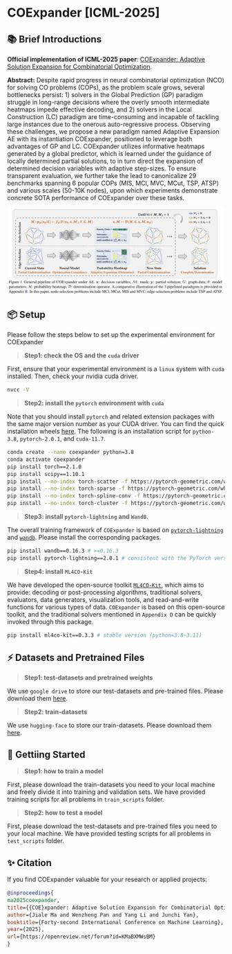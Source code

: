 # COExpander [ICML-2025]

## 📚 Brief Introductions

**Official implementation of ICML-2025 paper**: [COExpander: Adaptive Solution Expansion for Combinatorial Optimization](https://openreview.net/forum?id=KMaBXMWsBM).

**Abstract:** Despite rapid progress in neural combinatorial optimization (NCO) for solving CO problems (COPs), as the problem scale grows, several bottlenecks persist: 1) solvers in the Global Prediction (GP) paradigm struggle in long-range decisions where the overly smooth intermediate heatmaps impede effective decoding, and 2) solvers in the Local Construction (LC) paradigm are time-consuming and incapable of tackling large instances due to the onerous auto-regressive process. Observing these challenges, we propose a new paradigm named Adaptive Expansion AE with its instantiation COExpander, positioned to leverage both advantages of GP and LC. COExpander utilizes informative heatmaps generated by a global predictor, which is learned under the guidance of locally determined partial solutions, to in turn direct the expansion of determined decision variables with adaptive step-sizes. To ensure transparent evaluation, we further take the lead to canonicalize 29 benchmarks spanning 6 popular COPs (MIS, MCl, MVC, MCut, TSP, ATSP) and various scales (50-10K nodes), upon which experiments demonstrate concrete SOTA performance of COExpander over these tasks.

<img src="assets/coexpander.png" alt="Organization" width="800"/>

## 📦 Setup

Please follow the steps below to set up the experimental environment for COExpander

> **Step1: check the OS and the ``cuda`` driver**

First, ensure that your experimental environment is a ``linux`` system with ``cuda`` installed. Then, check your nvidia cuda driver.

```bash
nvcc -V
```

> **Step2: install the ``pytorch`` environment with ``cuda``**

Note that you should install ``pytorch`` and related extension packages with the same major version number as your CUDA driver. You can find the quick installation wheels [here](https://pytorch-geometric.com/whl). The following is an installation script for ``python-3.8``, ``pytorch-2.0.1``, and ``cuda-11.7``.

```bash
conda create --name coexpander python=3.8
conda activate coexpander
pip install torch==2.1.0
pip install scipy==1.10.1
pip install --no-index torch-scatter -f https://pytorch-geometric.com/whl/torch-2.0.1+cu117.html
pip install --no-index torch-sparse -f https://pytorch-geometric.com/whl/torch-2.0.1+cu117.html
pip install --no-index torch-spline-conv -f https://pytorch-geometric.com/whl/torch-2.0.1+cu117.html
pip install --no-index torch-cluster -f https://pytorch-geometric.com/whl/torch-2.0.1+cu117.html
```

> **Step3: install ``pytorch-lightning`` and ``WandB``.**

The overall training framework of ``COExpander`` is based on [``pytorch-lightning``](https://github.com/Lightning-AI/pytorch-lightning) and [``wandb``](https://github.com/wandb/wandb). Please install the corresponding packages.

```bash
pip install wandb==0.16.3 # >=0.16.3
pip install pytorch-lightning==2.0.1 # consistent with the PyTorch version
```

> **Step4: install ``ML4CO-Kit``**

We have developed the open-source toolkit [``ML4CO-Kit``](https://github.com/Thinklab-SJTU/ML4CO-Kit), which aims to provide: decoding or post-processing algorithms, traditional solvers, evaluators, data generators, visualization tools, and read-and-write functions for various types of data. ``COExpander`` is based on this open-source toolkit, and the traditional solvers mentioned in ``Appendix D`` can be quickly invoked through this package. 

```bash
pip install ml4co-kit==0.3.3 # stable version (python=3.8~3.11)
```

## ⚡ Datasets and Pretrained Files

> **Step1: test-datasets and pretrained weights**

We use ``google drive`` to store our test-datasets and pre-trained files. Please download them [here](https://drive.google.com/drive/folders/1mKiZmJ2AqiORTCHddQYJH2UJNoboefQV?usp=drive_link).

> **Step2: train-datasets**

We use ``hugging-face`` to store our train-datasets. Please download them [here](https://huggingface.co/datasets/ML4CO/ML4CO-101-SL/tree/main/train_dataset).

## 🚀 Gettiing Started

> **Step1: how to train a model**

First, please download the train-datasets you need to your local machine and freely divide it into training and validation sets. We have provided training scripts for all problems in ``train_scripts`` folder. 

> **Step2: how to test a model**

First, please download the test-datasets and pre-trained files you need to your local machine. We have provided testing scripts for all problems in ``test_scripts`` folder.


## ✨ Citation

If you find COExpander valuable for your research or applied projects:
```bibtex
@inproceedings{
ma2025coexpander,
title={{COE}xpander: Adaptive Solution Expansion for Combinatorial Optimization},
author={Jiale Ma and Wenzheng Pan and Yang Li and Junchi Yan},
booktitle={Forty-second International Conference on Machine Learning},
year={2025},
url={https://openreview.net/forum?id=KMaBXMWsBM}
}
```
